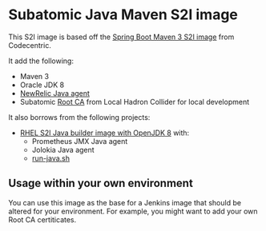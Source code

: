# Subatomic Java Maven S2I image

This S2I image is based off the [Spring Boot Maven 3 S2I image](https://github.com/codecentric/springboot-maven3-centos) from Codecentric.

It add the following:

* Maven 3
* Oracle JDK 8
* [NewRelic Java agent](https://docs.newrelic.com/docs/agents/java-agent)
* Subatomic [Root CA](https://raw.githubusercontent.com/absa-subatomic/local-hadron-collider/master/minishift-addons/subatomic/certs/subatomic-ca-chain.pem) from Local Hadron Collider for local development

It also borrows from the following projects:

* [RHEL S2I Java builder image with OpenJDK 8](https://github.com/fabric8io-images/s2i/tree/master/java/images/rhel) with:
  * Prometheus JMX Java agent
  * Jolokia Java agent
  * [run-java.sh](https://github.com/fabric8io-images/s2i/blob/master/java/images/rhel/run-java.sh) 

## Usage within your own environment

You can use this image as the base for a Jenkins image that should be altered for your environment.
For example, you might want to add your own Root CA certiticates.
